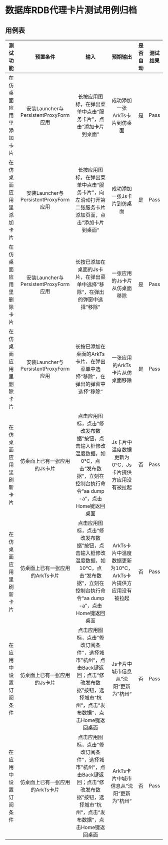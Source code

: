 # 数据库RDB代理卡片测试用例归档

## 用例表

|测试功能|预置条件|输入|预期输出|是否自动|测试结果|
|:------------------------------:|:------------------------------:|:------------------------------:|:------------------------------:|:------------------------------:|:------------------------------:|
|在仿桌面应用里添加卡片| 安装Launcher与PersistentProxyForm应用 | 长按应用图标，在弹出菜单中点击“服务卡片”，点击“添加卡片到桌面“ | 成功添加一张ArkTs卡片到仿桌面 |是|Pass|
|在仿桌面应用里添加卡片| 安装Launcher与PersistentProxyForm应用 | 长按应用图标，在弹出菜单中点击“服务卡片”，向左滑动打开第二张服务卡片添加页面，点击“添加卡片到桌面“ | 成功添加一张Js卡片到仿桌面 |是|Pass|
|在仿桌面应用里删除卡片| 安装Launcher与PersistentProxyForm应用 | 长按已添加在桌面的Js卡片，在弹出菜单中选择”移除“，在弹出的弹窗中选择”移除” | 一张应用的Js卡片从仿桌面移除 |是|Pass|
|在仿桌面应用里删除卡片| 安装Launcher与PersistentProxyForm应用 | 长按已添加在桌面的ArkTs卡片，在弹出菜单中选择”移除“，在弹出的弹窗中选择”移除” | 一张应用的ArkTs卡片从仿桌面移除 |是|Pass|
|在仿桌面应用里刷新卡片 | 仿桌面上已有一张应用的Js卡片 | 点击应用图标，点击“修改发布数据”按钮，点击输入框修改温度数据，如0°C，点击“发布数据”，立刻在控制台执行命令“aa dump -a”，点击Home键返回桌面 | Js卡片中温度数据更新为0°C，Js卡片提供方应用没有被拉起 |否|Pass|
|在仿桌面应用里刷新卡片 | 仿桌面上已有一张应用的ArkTs卡片 | 点击应用图标，点击“修改发布数据”按钮，点击输入框修改温度数据，如10°C，点击“发布数据”，立刻在控制台执行命令“aa dump -a”，点击Home键返回桌面 | ArkTs卡片中温度数据更新为10°C，ArkTs卡片提供方应用没有被拉起 |否|Pass|
|在应用中设置订阅条件 | 仿桌面上已有一张应用的Js卡片 | 点击应用图标，点击"修改订阅条件"，选择城市”杭州“，点击Back键返回；点击“修改发布数据”按钮，选择城市”杭州“，点击“发布数据”，点击Home键返回桌面 | Js卡片中城市信息从”沈阳“更新为”杭州“ |否|Pass|
|在应用中设置订阅条件 | 仿桌面上已有一张应用的ArkTs卡片 | 点击应用图标，点击"修改订阅条件"，选择城市”杭州“，点击Back键返回；点击“修改发布数据”按钮，选择城市”杭州“，点击“发布数据”，点击Home键返回桌面 | ArkTs卡片中城市信息从”沈阳“更新为”杭州“ |否|Pass|